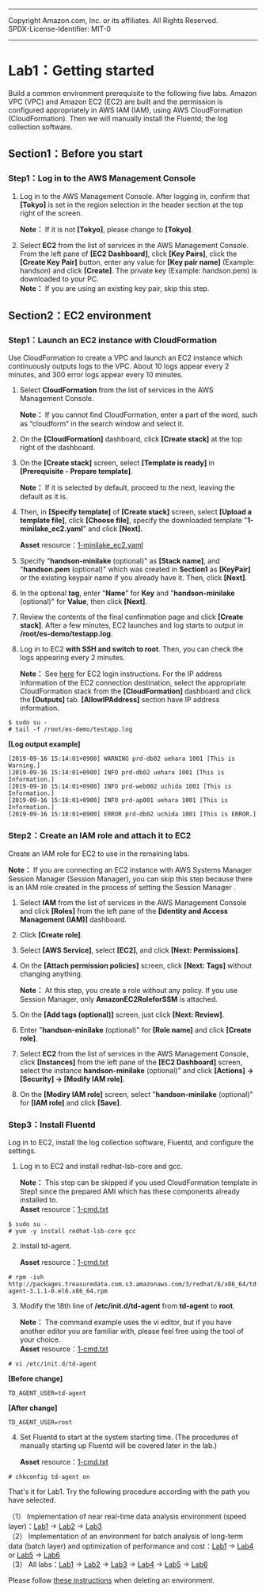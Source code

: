 ------------------------------------------------------------------------------------
Copyright <first-edit-year> Amazon.com, Inc. or its affiliates. All Rights Reserved.  
SPDX-License-Identifier: MIT-0

------------------------------------------------------------------------------------


# Lab1：Getting started
Build a common environment prerequisite  to the following five labs.
Amazon VPC (VPC) and Amazon EC2 (EC2) are built and the permission is configured appropriately in AWS IAM (IAM), using AWS CloudFormation (CloudFormation). Then we will manually install the Fluentd; the log collection software.

## Section1：Before you start
### Step1：Log in to the AWS Management Console

 1. Log in to the AWS Management Console. After logging in, confirm that **[Tokyo]** is set in the region selection in the header section at the top right of the screen.

    **Note：** If it is not **[Tokyo]**, please change to **[Tokyo]**.

 2. Select **EC2** from the list of services in the AWS Management Console. From the left pane of **[EC2 Dashboard]**, click **[Key Pairs]**, click the **[Create Key Pair]** button, enter any value for **[Key pair name]** (Example: handson) and click **[Create]**. The private key (Example: handson.pem) is downloaded to your PC.  
   **Note：** If you are using an existing key pair, skip this step.

## Section2：EC2 environment
### Step1：Launch an EC2 instance with CloudFormation

Use CloudFormation to create a VPC and launch an EC2 instance which continuously outputs logs to the VPC. About 10 logs appear every 2 minutes, and 300 error logs appear every 10 minutes.

 1. Select **CloudFormation** from the list of services in the AWS Management Console.  

    **Note：** If you cannot find CloudFormation, enter a part of the word, such as “cloudform” in the search window and select it.
  
 2. On the **[CloudFormation]** dashboard, click **[Create stack]** at the top right of the dashboard. 
 
 3. On the **[Create stack]** screen, select **[Template is ready]** in **[Prerequisite - Prepare template]**. 

    **Note：** If it is selected by default, proceed to the next, leaving the default as it is.
 
 4. Then, in **[Specify template]** of **[Create stack]** screen, select **[Upload a template file]**, click **[Choose file]**, specify the downloaded template "**1-minilake_ec2.yaml**" and click **[Next]**. 

    **Asset** resource：[1-minilake_ec2.yaml](asset/ap-northeast-1/1-minilake_ec2.yaml)
  
 5. Specify "**handson-minilake** (optional)" as **[Stack name]**, and "**handson.pem** (optional)" which was created in **Section1** as **[KeyPair]** or the existing keypair name if you already have it. Then, click **[Next]**.  
 
 6. In the optional **tag**, enter "**Name**" for **Key** and "**handson-minilake** (optional)" for **Value**, then click **[Next]**.
 
 7. Review the contents of the final confirmation page and click **[Create stack]**. After a few minutes, EC2 launches and log starts to output in **/root/es-demo/testapp.log**.  
 
 8. Log in to EC2 **with SSH and switch to root**. Then, you can check the logs appearing every 2 minutes.
 
    **Note：** See [here](additional_info_lab1.md#EC2へのログイン方法) for EC2 login instructions. For the IP address information of the EC2 connection destination, select the appropriate CloudFormation stack from the **[CloudFormation]** dashboard and click the **[Outputs]** tab. **[AllowIPAddress]** section have IP address information.

 ```
 $ sudo su -
 # tail -f /root/es-demo/testapp.log
 ```
 
 **[Log output example]**

 ``` 
[2019-09-16 15:14:01+0900] WARNING prd-db02 uehara 1001 [This is Warning.]
[2019-09-16 15:14:01+0900] INFO prd-db02 uehara 1001 [This is Information.]
[2019-09-16 15:14:01+0900] INFO prd-web002 uchida 1001 [This is Information.]
[2019-09-16 15:18:01+0900] INFO prd-ap001 uehara 1001 [This is Information.]
[2019-09-16 15:18:01+0900] ERROR prd-db02 uchida 1001 [This is ERROR.]
 ```
 
### Step2：Create an IAM role and attach it to EC2

Create an IAM role for EC2 to use in the remaining labs.  

**Note：** If you are connecting an EC2 instance with AWS Systems Manager Session Manager (Session Manager), you can skip this step because there is an IAM role created in the process of setting the Session Manager .

 1. Select **IAM** from the list of services in the AWS Management Console and click **[Roles]** from the left pane of the **[Identity and Access Management (IAM)]** dashboard.
 
 2. Click **[Create role]**.
 
 3. Select **[AWS Service]**, select **[EC2]**, and click **[Next: Permissions]**.
 
 4. On the **[Attach permission policies]** screen, click **[Next: Tags]** without changing anything.  

    **Note：** At this step, you create a role without any policy. If you use Session Manager, only **AmazonEC2RoleforSSM** is attached.

 5. On the **[Add tags (optional)]** screen, just click **[Next: Review]**.
 
 6. Enter "**handson-minilake** (optional)" for **[Role name]** and click **[Create role]**.
 
 7. Select **EC2** from the list of services in the AWS Management Console, click **[Instances]** from the left pane of the **[EC2 Dashboard]** screen, select the instance **handson-minilake** (optional)" and click **[Actions] → [Security] → [Modify IAM role]**.
 
 8. On the **[Modiry IAM role]** screen, select "**handson-minilake** (optional)" for **[IAM role]** and click **[Save]**.
  

### Step3：Install Fluentd

Log in to EC2, install the log collection software, Fluentd, and configure the settings.

 1. Log in to EC2 and install redhat-lsb-core and gcc.  
   
    **Note：** This step can be skipped if you used CloudFormation template in Step1 since the prepared AMI which has these components already installed to.  
    **Asset** resource：[1-cmd.txt](asset/ap-northeast-1/1-cmd.txt)

 ```
 $ sudo su -
 # yum -y install redhat-lsb-core gcc
 ```

 2. Install td-agent.

    **Asset** resource：[1-cmd.txt](asset/ap-northeast-1/1-cmd.txt)
    
 ```
 # rpm -ivh http://packages.treasuredata.com.s3.amazonaws.com/3/redhat/6/x86_64/td-agent-3.1.1-0.el6.x86_64.rpm
 ```

 3. Modify the 18th line of **/etc/init.d/td-agent** from **td-agent** to **root**.  
 
    **Note：** The command example uses the vi editor, but if you have another editor you are familiar with, please feel free using the tool of your choice.  
    **Asset** resource：[1-cmd.txt](asset/ap-northeast-1/1-cmd.txt)

 ```
 # vi /etc/init.d/td-agent
 ```

 **[Before change]**
 
 ```
 TD_AGENT_USER=td-agent
 ```
 
 **[After change]**
 
 ```
 TD_AGENT_USER=root 
 ```

 4. Set Fluentd to start at the system starting time. (The procedures of manually  starting up Fluentd will be covered later in the lab.)

    **Asset** resource：[1-cmd.txt](asset/ap-northeast-1/1-cmd.txt)

 ```
 # chkconfig td-agent on
 ```
 

That's it for Lab1. Try the following procedure according with the path you have selected.

（1） Implementation of near real-time data analysis environment (speed layer)：[Lab1](../lab1/README.md) → [Lab2](../lab2/README.md) → [Lab3](../lab3/README.md)  
（2） Implementation of an environment for batch analysis of long-term data (batch layer) and optimization of performance and cost：[Lab1](../lab1/README.md) → [Lab4](../lab4/README.md) or [Lab5](../lab5/README.md) → [Lab6](../lab6/README.md)  
（3） All labs：[Lab1](../lab1/README.md) → [Lab2](../lab2/README.md) → [Lab3](../lab3/README.md) → [Lab4](../lab4/README.md) → [Lab5](../lab5/README.md) → [Lab6](../lab6/README.md) 

Please follow [these instructions](../clean-up/README.md) when deleting an environment.